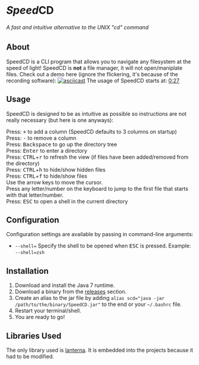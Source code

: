# <i>Speed</i>CD #
###### A fast and intuitive alternative to the UNIX "cd" command

## About ##
SpeedCD is a CLI program that allows you to navigate any filesystem at the speed of light!
SpeedCD is **not** a file manager, it will not open/maniplate files.
Check out a demo here (ignore the flickering, it's because of the recording software):
[![asciicast](https://asciinema.org/a/2wedxpqaf8nsojx9lep5ki9zv.png)](https://asciinema.org/a/2wedxpqaf8nsojx9lep5ki9zv)
The usage of SpeedCD starts at: [0:27](https://asciinema.org/a/2wedxpqaf8nsojx9lep5ki9zv?t=0:27)

## Usage ##
SpeedCD is designed to be as intuitive as possible so instructions are not really necessary (but here is one anyways):

Press: <kbd>+</kbd> to add a column (SpeedCD defaults to 3 columns on startup)<br>
Press: <kbd>-</kbd> to remove a column<br>
Press: <kbd>Backspace</kbd> to go up the directory tree<br>
Press: <kbd>Enter</kbd> to enter a directory<br>
Press: <kbd>CTRL</kbd>+<kbd>r</kbd> to refresh the view (if files have been added/removed from the directory)<br>
Press: <kbd>CTRL</kbd>+<kbd>h</kbd> to hide/show hidden files<br>
Press: <kbd>CTRL</kbd>+<kbd>f</kbd> to hide/show files<br>
Use the arrow keys to move the cursor.<br>
Press any letter/number on the keyboard to jump to the first file that starts with that letter/number.<br>
Press: <kbd>ESC</kbd> to open a shell in the current directory<br>

## Configuration ##
Configuration settings are available by passing in command-line arguments:
* `--shell=` Specify the shell to be opened when <kbd>ESC</kbd> is pressed. Example: `--shell=zsh`

## Installation ##
1. Download and install the Java 7 runtime.
2. Download a binary from the [releases](https://github.com/null-dev/SpeedCD/releases) section.
3. Create an alias to the jar file by adding `alias scd="java -jar /path/to/the/binary/SpeedCD.jar"` to the end or your `~/.bashrc` file.
4. Restart your terminal/shell.
5. You are ready to go!

## Libraries Used ##
The only library used is [lanterna](https://github.com/mabe02/lanterna). It is embedded into the projects because it had to be modified.

